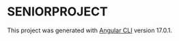 # SENIORPROJECT

This project was generated with [Angular CLI](https://github.com/angular/angular-cli) version 17.0.1.


